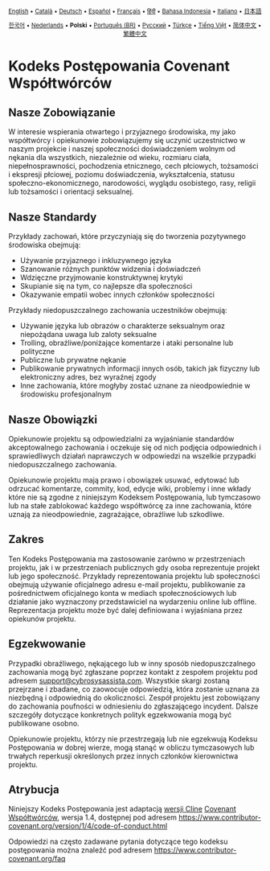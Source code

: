 <div align="center">
<sub>

[English](../../CODE_OF_CONDUCT.md) • [Català](../ca/CODE_OF_CONDUCT.md) • [Deutsch](../de/CODE_OF_CONDUCT.md) • [Español](../es/CODE_OF_CONDUCT.md) • [Français](../fr/CODE_OF_CONDUCT.md) • [हिंदी](../hi/CODE_OF_CONDUCT.md) • [Bahasa Indonesia](../id/CODE_OF_CONDUCT.md) • [Italiano](../it/CODE_OF_CONDUCT.md) • [日本語](../ja/CODE_OF_CONDUCT.md)

</sub>
<sub>

[한국어](../ko/CODE_OF_CONDUCT.md) • [Nederlands](../nl/CODE_OF_CONDUCT.md) • <b>Polski</b> • [Português (BR)](../pt-BR/CODE_OF_CONDUCT.md) • [Русский](../ru/CODE_OF_CONDUCT.md) • [Türkçe](../tr/CODE_OF_CONDUCT.md) • [Tiếng Việt](../vi/CODE_OF_CONDUCT.md) • [简体中文](../zh-CN/CODE_OF_CONDUCT.md) • [繁體中文](../zh-TW/CODE_OF_CONDUCT.md)

</sub>
</div>

# Kodeks Postępowania Covenant Współtwórców

## Nasze Zobowiązanie

W interesie wspierania otwartego i przyjaznego środowiska, my jako
współtwórcy i opiekunowie zobowiązujemy się uczynić uczestnictwo w naszym projekcie i
naszej społeczności doświadczeniem wolnym od nękania dla wszystkich, niezależnie od wieku, rozmiaru
ciała, niepełnosprawności, pochodzenia etnicznego, cech płciowych, tożsamości i ekspresji płciowej,
poziomu doświadczenia, wykształcenia, statusu społeczno-ekonomicznego, narodowości, wyglądu
osobistego, rasy, religii lub tożsamości i orientacji seksualnej.

## Nasze Standardy

Przykłady zachowań, które przyczyniają się do tworzenia pozytywnego środowiska
obejmują:

- Używanie przyjaznego i inkluzywnego języka
- Szanowanie różnych punktów widzenia i doświadczeń
- Wdzięczne przyjmowanie konstruktywnej krytyki
- Skupianie się na tym, co najlepsze dla społeczności
- Okazywanie empatii wobec innych członków społeczności

Przykłady niedopuszczalnego zachowania uczestników obejmują:

- Używanie języka lub obrazów o charakterze seksualnym oraz niepożądana uwaga lub
  zaloty seksualne
- Trolling, obraźliwe/poniżające komentarze i ataki personalne lub polityczne
- Publiczne lub prywatne nękanie
- Publikowanie prywatnych informacji innych osób, takich jak fizyczny lub elektroniczny
  adres, bez wyraźnej zgody
- Inne zachowania, które mogłyby zostać uznane za nieodpowiednie w
  środowisku profesjonalnym

## Nasze Obowiązki

Opiekunowie projektu są odpowiedzialni za wyjaśnianie standardów akceptowalnego
zachowania i oczekuje się od nich podjęcia odpowiednich i sprawiedliwych działań naprawczych w
odpowiedzi na wszelkie przypadki niedopuszczalnego zachowania.

Opiekunowie projektu mają prawo i obowiązek usuwać, edytować lub
odrzucać komentarze, commity, kod, edycje wiki, problemy i inne wkłady
które nie są zgodne z niniejszym Kodeksem Postępowania, lub tymczasowo lub
na stałe zablokować każdego współtwórcę za inne zachowania, które uznają za nieodpowiednie,
zagrażające, obraźliwe lub szkodliwe.

## Zakres

Ten Kodeks Postępowania ma zastosowanie zarówno w przestrzeniach projektu, jak i w przestrzeniach publicznych
gdy osoba reprezentuje projekt lub jego społeczność. Przykłady
reprezentowania projektu lub społeczności obejmują używanie oficjalnego adresu e-mail projektu,
publikowanie za pośrednictwem oficjalnego konta w mediach społecznościowych lub działanie jako wyznaczony
przedstawiciel na wydarzeniu online lub offline. Reprezentacja projektu może być
dalej definiowana i wyjaśniana przez opiekunów projektu.

## Egzekwowanie

Przypadki obraźliwego, nękającego lub w inny sposób niedopuszczalnego zachowania mogą być
zgłaszane poprzez kontakt z zespołem projektu pod adresem support@cybrosysassista.com. Wszystkie skargi
zostaną przejrzane i zbadane, co zaowocuje odpowiedzią, która
zostanie uznana za niezbędną i odpowiednią do okoliczności. Zespół projektu jest
zobowiązany do zachowania poufności w odniesieniu do zgłaszającego incydent.
Dalsze szczegóły dotyczące konkretnych polityk egzekwowania mogą być publikowane osobno.

Opiekunowie projektu, którzy nie przestrzegają lub nie egzekwują Kodeksu Postępowania w dobrej
wierze, mogą stanąć w obliczu tymczasowych lub trwałych reperkusji określonych przez innych
członków kierownictwa projektu.

## Atrybucja

Niniejszy Kodeks Postępowania jest adaptacją [wersji Cline][cline_coc] [Covenant Współtwórców][homepage], wersja 1.4,
dostępnej pod adresem https://www.contributor-covenant.org/version/1/4/code-of-conduct.html

[cline_coc]: https://github.com/cline/cline/blob/main/CODE_OF_CONDUCT.md
[homepage]: https://www.contributor-covenant.org

Odpowiedzi na często zadawane pytania dotyczące tego kodeksu postępowania można znaleźć pod adresem
https://www.contributor-covenant.org/faq
